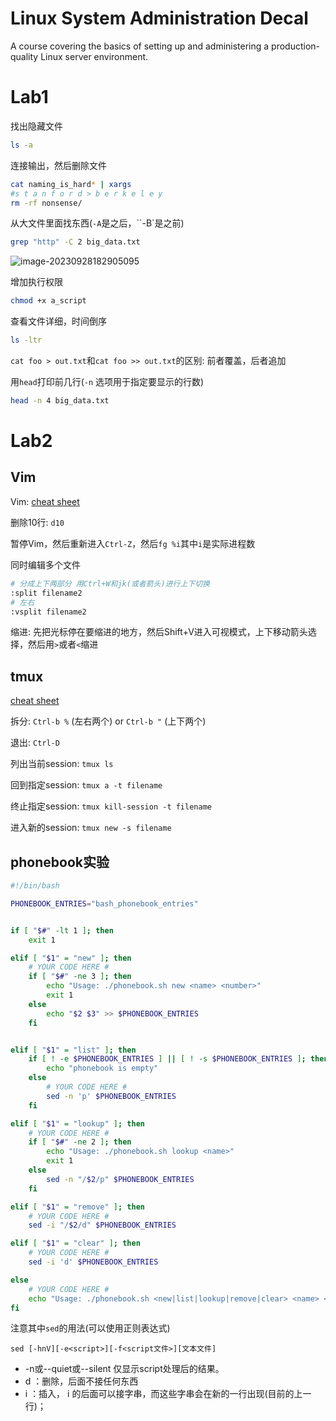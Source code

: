 # Linux System Administration Decal

A course covering the basics of setting up and administering a production-quality Linux server environment.

# Lab1

找出隐藏文件

```bash
ls -a
```

连接输出，然后删除文件

```bash
cat naming_is_hard* | xargs
#s t a n f o r d > b e r k e l e y
rm -rf nonsense/
```

从大文件里面找东西(`-A`是之后，``-B`是之前)

```bash
grep "http" -C 2 big_data.txt
```



![image-20230928182905095](https://img2023.cnblogs.com/blog/1892247/202309/1892247-20230928182907658-512842136.png)

增加执行权限

```bash
chmod +x a_script
```

查看文件详细，时间倒序

```bash
ls -ltr
```



`cat foo > out.txt`和`cat foo >> out.txt`的区别: 前者覆盖，后者追加



用`head`打印前几行(`-n` 选项用于指定要显示的行数)

```bash
head -n 4 big_data.txt
```





# Lab2

## Vim

Vim: [cheat sheet](https://devhints.io/vim)

删除10行: `d10`

暂停Vim，然后重新进入`Ctrl-Z`，然后`fg %i`其中`i`是实际进程数

同时编辑多个文件

```bash
# 分成上下两部分 用Ctrl+W和jk(或者箭头)进行上下切换
:split filename2
# 左右
:vsplit filename2
```

缩进: 先把光标停在要缩进的地方，然后Shift+V进入可视模式，上下移动箭头选择，然后用`>`或者`<`缩进

## tmux

[cheat sheet](https://gist.github.com/MohamedAlaa/2961058)

拆分: `Ctrl-b %` (左右两个) or `Ctrl-b "` (上下两个)

退出: `Ctrl-D`

列出当前session: `tmux ls`

回到指定session: `tmux a -t filename`

终止指定session: `tmux kill-session -t filename`

进入新的session: `tmux new -s filename`

## phonebook实验

```bash
#!/bin/bash

PHONEBOOK_ENTRIES="bash_phonebook_entries"


if [ "$#" -lt 1 ]; then
    exit 1

elif [ "$1" = "new" ]; then
    # YOUR CODE HERE #
    if [ "$#" -ne 3 ]; then
        echo "Usage: ./phonebook.sh new <name> <number>"
        exit 1
    else
        echo "$2 $3" >> $PHONEBOOK_ENTRIES
    fi


elif [ "$1" = "list" ]; then
    if [ ! -e $PHONEBOOK_ENTRIES ] || [ ! -s $PHONEBOOK_ENTRIES ]; then
        echo "phonebook is empty"
    else
        # YOUR CODE HERE #
        sed -n 'p' $PHONEBOOK_ENTRIES
    fi

elif [ "$1" = "lookup" ]; then
    # YOUR CODE HERE #
    if [ "$#" -ne 2 ]; then
        echo "Usage: ./phonebook.sh lookup <name>"
        exit 1
    else
        sed -n "/$2/p" $PHONEBOOK_ENTRIES
    fi

elif [ "$1" = "remove" ]; then
    # YOUR CODE HERE #
    sed -i "/$2/d" $PHONEBOOK_ENTRIES

elif [ "$1" = "clear" ]; then
    # YOUR CODE HERE #
    sed -i 'd' $PHONEBOOK_ENTRIES

else
    # YOUR CODE HERE #
    echo "Usage: ./phonebook.sh <new|list|lookup|remove|clear> <name> <number>"
fi
```

注意其中`sed`的用法(可以使用正则表达式)

`sed [-hnV][-e<script>][-f<script文件>][文本文件]`

- -n或--quiet或--silent 仅显示script处理后的结果。
- d ：删除，后面不接任何东西
- i ：插入， i 的后面可以接字串，而这些字串会在新的一行出现(目前的上一行)；
